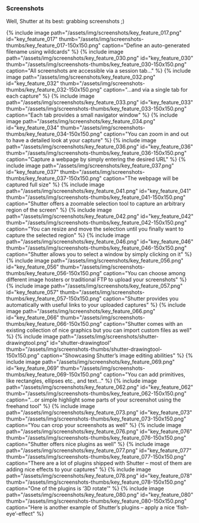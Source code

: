### Screenshots

Well, Shutter at its best: grabbing screenshots ;)

{% include image path="/assets/img/screenshots/key_feature_017.png" id="key_feature_017" thumb="/assets/img/screenshots-thumbs/key_feature_017-150x150.png" caption="Define an auto-generated filename using wildcards" %}
{% include image path="/assets/img/screenshots/key_feature_030.png" id="key_feature_030" thumb="/assets/img/screenshots-thumbs/key_feature_030-150x150.png" caption="All screenshots are accessible via a session tab…" %}
{% include image path="/assets/img/screenshots/key_feature_032.png" id="key_feature_032" thumb="/assets/img/screenshots-thumbs/key_feature_032-150x150.png" caption="…and via a single tab for each capture" %}
{% include image path="/assets/img/screenshots/key_feature_033.png" id="key_feature_033" thumb="/assets/img/screenshots-thumbs/key_feature_033-150x150.png" caption="Each tab provides a small navigator window" %}
{% include image path="/assets/img/screenshots/key_feature_034.png" id="key_feature_034" thumb="/assets/img/screenshots-thumbs/key_feature_034-150x150.png" caption="You can zoom in and out to have a detailed look at your capture" %}
{% include image path="/assets/img/screenshots/key_feature_036.png" id="key_feature_036" thumb="/assets/img/screenshots-thumbs/key_feature_036-150x150.png" caption="Capture a webpage by simply entering the desired URL" %}
{% include image path="/assets/img/screenshots/key_feature_037.png" id="key_feature_037" thumb="/assets/img/screenshots-thumbs/key_feature_037-150x150.png" caption="The webpage will be captured full size" %}
{% include image path="/assets/img/screenshots/key_feature_041.png" id="key_feature_041" thumb="/assets/img/screenshots-thumbs/key_feature_041-150x150.png" caption="Shutter offers a zoomable selection tool to capture an arbitrary region of the screen" %}
{% include image path="/assets/img/screenshots/key_feature_042.png" id="key_feature_042" thumb="/assets/img/screenshots-thumbs/key_feature_042-150x150.png" caption="You can resize and move the selection until you finally want to capture the selected region" %}
{% include image path="/assets/img/screenshots/key_feature_046.png" id="key_feature_046" thumb="/assets/img/screenshots-thumbs/key_feature_046-150x150.png" caption="Shutter allows you to select a window by simply clicking on it" %}
{% include image path="/assets/img/screenshots/key_feature_056.png" id="key_feature_056" thumb="/assets/img/screenshots-thumbs/key_feature_056-150x150.png" caption="You can choose among different image hosters or traditional FTP to upload your screenshots" %}
{% include image path="/assets/img/screenshots/key_feature_057.png" id="key_feature_057" thumb="/assets/img/screenshots-thumbs/key_feature_057-150x150.png" caption="Shutter provides you automatically with useful links to your uploaded captures" %}
{% include image path="/assets/img/screenshots/key_feature_066.png" id="key_feature_066" thumb="/assets/img/screenshots-thumbs/key_feature_066-150x150.png" caption="Shutter comes with an existing collection of nice graphics but you can import custom files as well" %}
{% include image path="/assets/img/screenshots/shutter-drawingtool.png" id="shutter-drawingtool" thumb="/assets/img/screenshots-thumbs/shutter-drawingtool-150x150.png" caption="Showcasing Shutter’s image editing abilities" %}
{% include image path="/assets/img/screenshots/key_feature_069.png" id="key_feature_069" thumb="/assets/img/screenshots-thumbs/key_feature_069-150x150.png" caption="You can add primitives, like rectangles, ellipses etc., and text…" %}
{% include image path="/assets/img/screenshots/key_feature_062.png" id="key_feature_062" thumb="/assets/img/screenshots-thumbs/key_feature_062-150x150.png" caption="…or simple highlight some parts of your screenshot using the freehand tool" %}
{% include image path="/assets/img/screenshots/key_feature_073.png" id="key_feature_073" thumb="/assets/img/screenshots-thumbs/key_feature_073-150x150.png" caption="You can crop your screenshots as well" %}
{% include image path="/assets/img/screenshots/key_feature_076.png" id="key_feature_076" thumb="/assets/img/screenshots-thumbs/key_feature_076-150x150.png" caption="Shutter offers nice plugins as well" %}
{% include image path="/assets/img/screenshots/key_feature_077.png" id="key_feature_077" thumb="/assets/img/screenshots-thumbs/key_feature_077-150x150.png" caption="There are a lot of plugins shipped with Shutter – most of them are adding nice effects to your captures" %}
{% include image path="/assets/img/screenshots/key_feature_078.png" id="key_feature_078" thumb="/assets/img/screenshots-thumbs/key_feature_078-150x150.png" caption="One of the plugins is ‘3D rotate’" %}
{% include image path="/assets/img/screenshots/key_feature_080.png" id="key_feature_080" thumb="/assets/img/screenshots-thumbs/key_feature_080-150x150.png" caption="Here is another example of Shutter’s plugins – apply a nice ‘fish-eye’-effect" %}